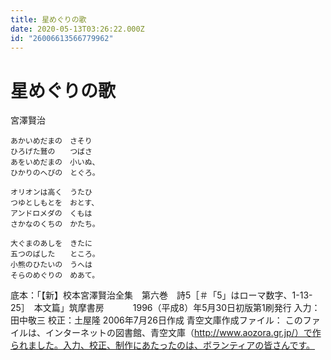 ```yaml
---
title: 星めぐりの歌
date: 2020-05-13T03:26:22.000Z
id: "26006613566779962"
---
```

# 星めぐりの歌

宮澤賢治

```
あかいめだまの　さそり
ひろげた鷲の　　つばさ
あをいめだまの　小いぬ、
ひかりのへびの　とぐろ。

オリオンは高く　うたひ
つゆとしもとを　おとす、
アンドロメダの　くもは
さかなのくちの　かたち。

大ぐまのあしを　きたに
五つのばした　　ところ。
小熊のひたいの　うへは
そらのめぐりの　めあて。
```



底本：「【新】校本宮澤賢治全集　第六巻　詩5［＃「5」はローマ数字、1-13-25］　本文篇」筑摩書房
　　　1996（平成8）年5月30日初版第1刷発行
入力：田中敬三
校正：土屋隆
2006年7月26日作成
青空文庫作成ファイル：
このファイルは、インターネットの図書館、青空文庫（http://www.aozora.gr.jp/）で作られました。入力、校正、制作にあたったのは、ボランティアの皆さんです。
